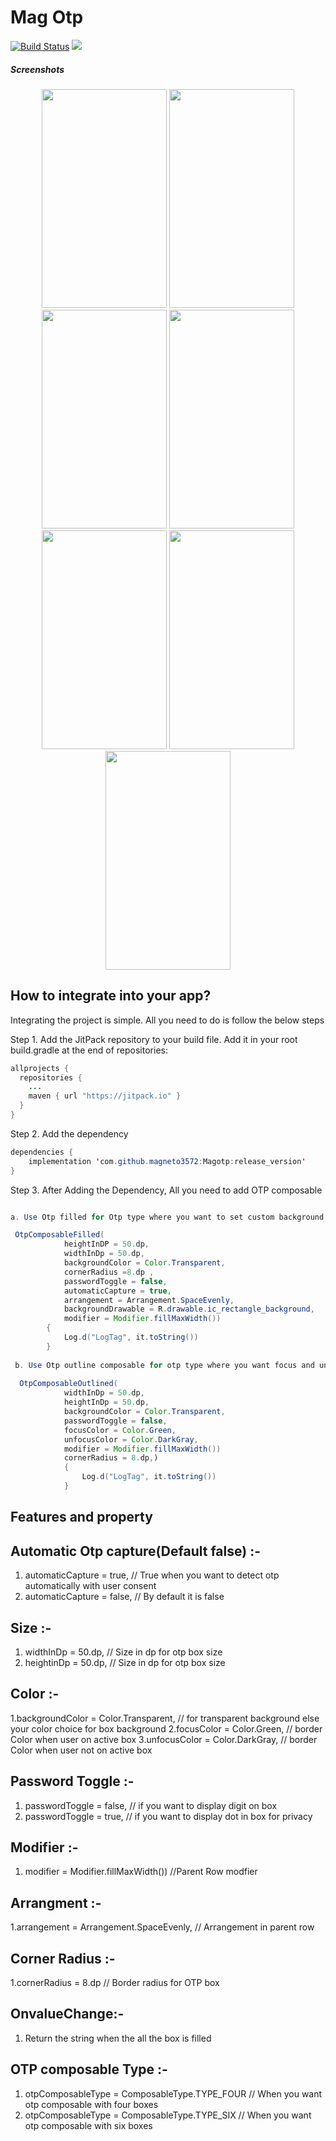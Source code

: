 # Mag Otp

[![Build Status](https://travis-ci.com/phplicengine/bitly.svg?branch=master)](https://travis-ci.com/phplicengine/bitly)
[![](https://jitpack.io/v/magneto3572/Magotp.svg)](https://jitpack.io/#magneto3572/Magotp)


<h5>Screenshots</h5>

<div align="center">
     <img src="/1.jpeg" width="200px" height="350px"</img> 
     <img src="/2.jpeg"width="200px" height="350px"</img>
     <img src="/3.jpeg" width="200px" height="350px"</img>
     <img src="/4.jpeg" width="200px" height="350px"</img>
     <img src="/5.jpeg" width="200px" height="350px"</img> 
     <img src="/6.jpeg"width="200px" height="350px"</img>
     <img src="/7.jpeg" width="200px" height="350px"</img>
</div>


## How to integrate into your app?
Integrating the project is simple. All you need to do is follow the below steps

Step 1. Add the JitPack repository to your build file. Add it in your root build.gradle at the end of repositories:

```java
allprojects {
  repositories {
    ...
    maven { url "https://jitpack.io" }
  }
}
```
Step 2. Add the dependency
```java
dependencies {
    implementation 'com.github.magneto3572:Magotp:release_version'
}
```

Step 3. After Adding the Dependency, All you need to add OTP composable
```java

a. Use Otp filled for Otp type where you want to set custom background drawable

 OtpComposableFilled(
            heightInDP = 50.dp,
            widthInDp = 50.dp,
            backgroundColor = Color.Transparent,
            cornerRadius =8.dp ,
            passwordToggle = false,
            automaticCapture = true,
            arrangement = Arrangement.SpaceEvenly,
            backgroundDrawable = R.drawable.ic_rectangle_background,
            modifier = Modifier.fillMaxWidth())
        {
            Log.d("LogTag", it.toString())
        }
        
 b. Use Otp outline composable for otp type where you want focus and unfocus border
 
  OtpComposableOutlined(
            widthInDp = 50.dp,
            heightInDp = 50.dp,
            backgroundColor = Color.Transparent,
            passwordToggle = false,
            focusColor = Color.Green,
            unfocusColor = Color.DarkGray,
            modifier = Modifier.fillMaxWidth())
            cornerRadius = 8.dp,)
            {
                Log.d("LogTag", it.toString())
            }
```
## Features and property

## Automatic Otp capture(Default false) :-

1. automaticCapture = true,  // True when you want to detect otp automatically with user consent
2. automaticCapture = false, // By default it is false

## Size :-

1. widthInDp = 50.dp,  // Size in dp for otp box size
2. heightinDp = 50.dp, // Size in dp for otp box size

## Color :-

1.backgroundColor = Color.Transparent, // for transparent background else your color choice for box background
2.focusColor = Color.Green,  // border Color when user on active box
3.unfocusColor = Color.DarkGray, // border Color when user not on active box

## Password Toggle :-

1. passwordToggle = false, // if you want to display digit on box
2. passwordToggle = true, // if you want to display dot in box for privacy

## Modifier :-

1. modifier = Modifier.fillMaxWidth()) //Parent Row modfier

## Arrangment :-

1.arrangement = Arrangement.SpaceEvenly, // Arrangement in parent row

## Corner Radius :-

1.cornerRadius = 8.dp // Border radius for OTP box

## OnvalueChange:-

1. Return the string when the all the box is filled

## OTP composable Type :-

1. otpComposableType = ComposableType.TYPE_FOUR // When you want otp composable with four boxes
2. otpComposableType = ComposableType.TYPE_SIX // When you want otp composable with six boxes


